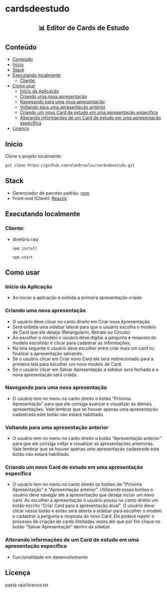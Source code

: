 # cardsdeestudo
<h2 align="center">📊 Editor de Cards de Estudo</h2>


## Conteúdo

- [Conteúdo](#conteúdo)
- [Início](#início)
- [Stack](#stack)
- [Executando localmente](#executando-localmente)
  - [Cliente:](#cliente)
- [Como usar ](#como-usar)
  - [Inicio da Aplicação](#inicio-aplicacao)
  - [Criando uma nova apresentação](#nova-apresentacao)
  - [Navegando para uma nova apresentação](#navegando-nova-apresentacao)
  - [Voltando para uma apresentação anterior](#voltando-apresentacao-anterior)
  - [Criando um novo Card de estudo em uma apresentação específica](#criar-novo-card)
  - [Alterando informações de um Card de estudo em uma apresentação específica](#alterando-card)
- [Licença](#licença)

## Início

Clone o projeto localmente:

```bash
git clone https://github.com/alanbraulio/cardsdeestudo.git
```


## Stack

- Gerenciador de pacotes padrão: [npm](https://www.npmjs.com/)
- Front-end (Client): [Reactjs](https://pt-br.reactjs.org/)

## Executando localmente

### Cliente: 
- diretório raiz
  
    `npm install`

    `npm start`

## Como usar 

### Inicio da Aplicação
  - Ao iniciar a aplicação é exibida a primeira apresentação criada

### Criando uma nova apresentação
  - O usuário deve clicar no canto direito em Criar nova Apresentação.
  - Será exibida uma sidebar lateral para que o usuário escolha o modelo de Card que ele deseja (Retangularm, Retrato ou Círculo)
  - Ao escolher o modelo o usuário deve digitar a pergunta e resposta do modelo escolhido e clicar para cadastrar as informações.
  - Na tela seguinte o usuário deve escolher entre criar mais um card ou finalizar a apresentação salvando. 
  - Se o usuário clicar em Criar novo Card ele será redirecionado para a primeira tela para escolher um novo modelo de Card.
  - Se o usuário clicar em Salvar Apresentação a sidebar será fechada e a nova apresentação será criada.
### Navegando para uma nova apresentação
  - O usuário tem no menu no canto direito o botão "Próxima Apresentação" para que ele consiga avançar e visualizar as demais apresentações. Vale lembrar que se houver apenas uma apresentação cadastrada este botão não estará habilitado.

### Voltando para uma apresentação anterior
  - O usuário tem no menu no canto direito o botão "Apresentação anterior" para que ele consiga voltar e visualizar as apresentações anteriores. Vale lembrar que se houver apenas uma apresentação cadastrada este botão não estará habilitado.

### Criando um novo Card de estudo em uma apresentação específica
  - O usuário tem no menu no canto direito os botões de "Próxima Apresentação" e "Apresentação anterior". Utilizando esses botões o usuário deve navegar até a apresentação que deseja incluir um novo card. Ao escolher a apresentação o usuário possui no canto direito um botão escrito "Criar Card para a apresentação atual". O usuário deve clicar nesse botão e então será aberta a sidebar para escolher o modelo e cadastrar a pergunta e resposta do novo Card. Ele poderá repetir o processo de criação de cards ilimitadas vezes até que por fim clique no botão "Salvar Apresentação" dentro da sidebar.

### Alterando informações de um Card de estudo em uma apresentação específica
  - Funcionalidade em desenvolvimento 

## Licença
 pasta raiz/licence.txt
